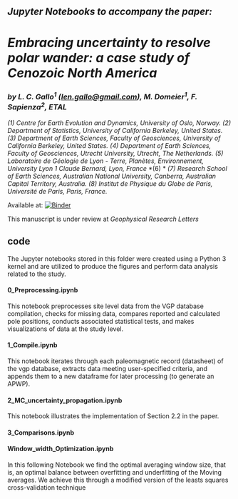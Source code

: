 ## ***Jupyter Notebooks to accompany the paper:***
    
# ***Embracing uncertainty to resolve polar wander: a case study of Cenozoic North America***

### ***by L. C. Gallo<sup>1<sup>*** *(len.gallo@gmail.com)****, M. Domeier<sup>1</sup>, F. Sapienza<sup>2</sup>, ETAL***

<!-- B. Vaes<sup>3</sup>, N. Swanson-Hysell<sup>4</sup>, M. Arnaould<sup>5</sup>, A. Eyster,  D. Gürer<sup>7</sup>, A. Kiraly<sup>1</sup>, B. Robert<sup>8</sup>, T. Rolf<sup>1</sup>, G. Shephard<sup>1</sup>,  A. van der Boon<sup>1</sup>, L. Wu and Y. Zhang<sup>4</sup>***-->


*(1) Centre for Earth Evolution and Dynamics, University of Oslo, Norway.*
*(2) Department of Statistics, University of California Berkeley, United States.*
*(3) Department of Earth Sciences, Faculty of Geosciences, University of California Berkeley, United States.*
*(4) Department of Earth Sciences, Faculty of Geosciences, Utrecht University, Utrecht, The Netherlands.*
*(5) Laboratoire de Géologie de Lyon - Terre, Planètes, Environnement, University Lyon 1 Claude Bernard, Lyon, France*
*(6) *
*(7) Research School of Earth Sciences, Australian National University, Canberra, Australian Capital Territory, Australia.*
*(8) Institut de Physique du Globe de Paris, Université de Paris, Paris, France.*

Available at: [![Binder](https://mybinder.org/badge_logo.svg)](https://mybinder.org/v2/gh/PolarWandering/Gallo_etal_2023_APWP_construction/HEAD)

This manuscript is under review at *Geophysical Research Letters*     

## code

The Jupyter notebooks stored in this folder were created using a Python 3 kernel and are utilized to produce the figures and perform data analysis related to the study.


#### 0_Preprocessing.ipynb
    
This notebook preprocesses site level data from the VGP database compilation, checks for missing data, compares reported and calculated pole positions, conducts associated statistical tests, and makes visualizations of data at the study level.    


#### 1_Compile.ipynb
    
This notebook iterates through each paleomagnetic record (datasheet) of the vgp database, extracts data meeting user-specified criteria, and appends them to a new dataframe for later processing (to generate an APWP).    

#### 2_MC_uncertainty_propagation.ipynb
    
This notebook illustrates the implementation of Section 2.2 in the paper.
    

#### 3_Comparisons.ipynb
    
    

#### Window_width_Optimization.ipynb    

In this following Notebook we find the optimal averaging window size, that is, an optimal balance between overfitting and underfitting of the Moving averages. We achieve this through a modified version of the leasts squares cross-validation technique